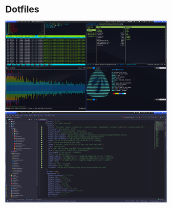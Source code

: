 # Dotfiles

![screenshot_0](/screenshots/screenshot_0.png?raw=true "screenshot_0")
![screenshot_1](/screenshots/screenshot_1.png?raw=true "screenshot_1")